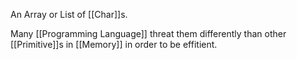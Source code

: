 An Array or List of [[Char]]s.

Many [[Programming Language]] threat them differently than other [[Primitive]]s in [[Memory]] in order to be effitient.
